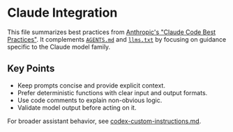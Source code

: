 # Claude Integration

This file summarizes best practices from [Anthropic's "Claude Code Best Practices"](https://www.anthropic.com/engineering/claude-code-best-practices).
It complements [`AGENTS.md`](AGENTS.md) and [`llms.txt`](llms.txt) by focusing on guidance
specific to the Claude model family.

## Key Points
- Keep prompts concise and provide explicit context.
- Prefer deterministic functions with clear input and output formats.
- Use code comments to explain non-obvious logic.
- Validate model output before acting on it.

For broader assistant behavior, see [codex-custom-instructions.md](docs/codex-custom-instructions.md).
